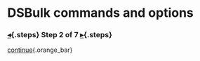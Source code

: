 <div class="top">

# DSBulk commands and options
### [◂](command:katapod.loadPage?step1){.steps} Step 2 of 7 [▸](command:katapod.loadPage?step3){.steps}
</div>



[continue](command:katapod.loadPage?step3){.orange_bar}
